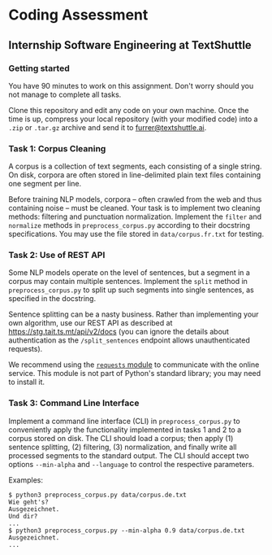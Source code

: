 # Coding Assessment
## Internship Software Engineering at TextShuttle

### Getting started

You have 90 minutes to work on this assignment. Don't worry should you not
manage to complete all tasks.

Clone this repository and edit any code on your own machine. Once the time is up,
compress your local repository (with your modified code) into a `.zip` or `.tar.gz`
archive and send it to furrer@textshuttle.ai.

### Task 1: Corpus Cleaning

A corpus is a collection of text segments, each consisting of a single string. On disk, corpora are often stored in line-delimited plain text files containing one segment per line.

Before training NLP models, corpora – often crawled from the web and thus containing noise – must be cleaned. Your task is to implement two cleaning methods: filtering and punctuation normalization. Implement the `filter` and `normalize` methods in `preprocess_corpus.py` according to their docstring specifications. You may use the file stored in `data/corpus.fr.txt` for testing.

### Task 2: Use of REST API

Some NLP models operate on the level of sentences, but a segment in a corpus may contain multiple sentences. Implement the `split` method in `preprocess_corpus.py` to split up such segments into single sentences, as specified in the docstring.

Sentence splitting can be a nasty business. Rather than implementing your own algorithm, use our REST API as described at https://stg.tait.ts.mt/api/v2/docs (you can ignore the details about authentication as the `/split_sentences` endpoint allows unauthenticated requests).

We recommend using the [`requests` module](https://pypi.org/project/requests/) to communicate with the online service. This module is not part of Python's standard library; you may need to install it.

### Task 3: Command Line Interface

Implement a command line interface (CLI) in `preprocess_corpus.py` to conveniently apply the functionality implemented in tasks 1 and 2 to a corpus stored on disk. The CLI should load a corpus; then apply (1) sentence splitting, (2) filtering, (3) normalization, and finally write all processed segments to the standard output. The CLI should accept two options `--min-alpha` and `--language` to control the respective parameters.

Examples:

```
$ python3 preprocess_corpus.py data/corpus.de.txt
Wie geht's?
Ausgezeichnet.
Und dir?
...
$ python3 preprocess_corpus.py --min-alpha 0.9 data/corpus.de.txt
Ausgezeichnet.
...
```
